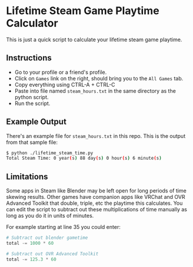 # Lifetime Steam Game Playtime Calculator

This is just a quick script to calculate your lifetime steam game playtime.

## Instructions

- Go to your profile or a friend's profile.
- Click on `Games` link on the right, should bring you to the `All Games` tab.
- Copy everything using CTRL-A + CTRL-C
- Paste into file named `steam_hours.txt` in the same directory as the python script.
- Run the script.

## Example Output

There's an example file for `steam_hours.txt` in this repo. This is the output from that sample file:

```bash
$ python ./lifetime_steam_time.py
Total Steam Time: 0 year(s) 88 day(s) 0 hour(s) 6 minute(s)
```

## Limitations

Some apps in Steam like Blender may be left open for long periods of time skewing results. Other
games have companion apps like VRChat and OVR Advanced Toolkit that double, triple, etc the
playtime this calculates. You can edit the script to subtract out these multiplications of time
manually as long as you do it in units of minutes.

For example starting at line 35 you could enter:

```python
# Subtract out blender gametime
total -= 1000 * 60

# Subtract out OVR Advanced Toolkit
total -= 125.3 * 60
```
